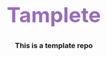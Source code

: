 <div style="text-align: center;">
  <h1 
    style="font-size: 3rem; font-weight: bold; color: rgb(150, 108, 190);"
    >
    Tamplete
  </h1>
  <h3>
    This is a template repo
  </h3>
</div>
